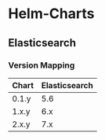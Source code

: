 # Helm-Charts

## Elasticsearch

### Version Mapping

| Chart       | Elasticsearch |
| ----------- | -----------   |
| 0.1.y       | 5.6           |
| 1.x.y       | 6.x           |
| 2.x.y       | 7.x           |
